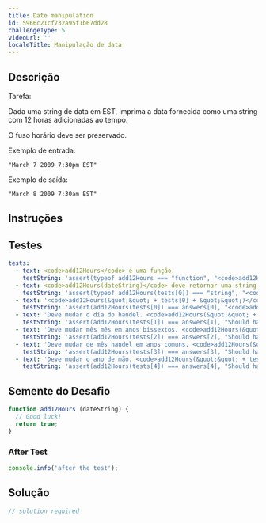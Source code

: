 ```yaml
---
title: Date manipulation
id: 5966c21cf732a95f1b67dd28
challengeType: 5
videoUrl: ''
localeTitle: Manipulação de data
---
```


## Descrição
<section id="description"> Tarefa: <p> Dada uma string de data em EST, imprima a data fornecida como uma string com 12 horas adicionadas ao tempo. </p><p> O fuso horário deve ser preservado. </p><p> Exemplo de entrada: </p><p> <code>&quot;March 7 2009 7:30pm EST&quot;</code> </p> <p> Exemplo de saída: </p><p> <code>&quot;March 8 2009 7:30am EST&quot;</code> </p> </section>

## Instruções
<section id="instructions">
</section>

## Testes
<section id='tests'>

```yml
tests:
  - text: <code>add12Hours</code> é uma função.
    testString: 'assert(typeof add12Hours === "function", "<code>add12Hours</code> is a function.");'
  - text: <code>add12Hours(dateString)</code> deve retornar uma string.
    testString: 'assert(typeof add12Hours(tests[0]) === "string", "<code>add12Hours(dateString)</code> should return a string.");'
  - text: '<code>add12Hours(&quot;&quot; + tests[0] + &quot;&quot;)</code> deve retornar <code>&quot;&quot; + answers[0] + &quot;&quot;</code>'
    testString: 'assert(add12Hours(tests[0]) === answers[0], "<code>add12Hours("" + tests[0] + "")</code> should return <code>"" + answers[0] + ""</code>");'
  - text: 'Deve mudar o dia do handel. <code>add12Hours(&quot;&quot; + tests[1] + &quot;&quot;)</code> deve retornar <code>&quot;&quot; + answers[1] + &quot;&quot;</code>'
    testString: 'assert(add12Hours(tests[1]) === answers[1], "Should handel day change. <code>add12Hours("" + tests[1] + "")</code> should return <code>"" + answers[1] + ""</code>");'
  - text: 'Deve mudar mês mês em anos bissextos. <code>add12Hours(&quot;&quot; + tests[2] + &quot;&quot;)</code> deve retornar <code>&quot;&quot; + answers[2] + &quot;&quot;</code>'
    testString: 'assert(add12Hours(tests[2]) === answers[2], "Should handel month change in a leap years. <code>add12Hours("" + tests[2] + "")</code> should return <code>"" + answers[2] + ""</code>");'
  - text: 'Deve mudar de mês handel em anos comuns. <code>add12Hours(&quot;&quot; + tests[3] + &quot;&quot;)</code> deve retornar <code>&quot;&quot; + answers[3] + &quot;&quot;</code>'
    testString: 'assert(add12Hours(tests[3]) === answers[3], "Should handel month change in a common years. <code>add12Hours("" + tests[3] + "")</code> should return <code>"" + answers[3] + ""</code>");'
  - text: 'Deve mudar o ano de mão. <code>add12Hours(&quot;&quot; + tests[4] + &quot;&quot;)</code> deve retornar <code>&quot;&quot; + answers[4] + &quot;&quot;</code>'
    testString: 'assert(add12Hours(tests[4]) === answers[4], "Should handel year change. <code>add12Hours("" + tests[4] + "")</code> should return <code>"" + answers[4] + ""</code>");'

```

</section>

## Semente do Desafio
<section id='challengeSeed'>

<div id='js-seed'>

```js
function add12Hours (dateString) {
  // Good luck!
  return true;
}

```

</div>


### After Test
<div id='js-teardown'>

```js
console.info('after the test');
```

</div>

</section>

## Solução
<section id='solution'>

```js
// solution required
```
</section>

